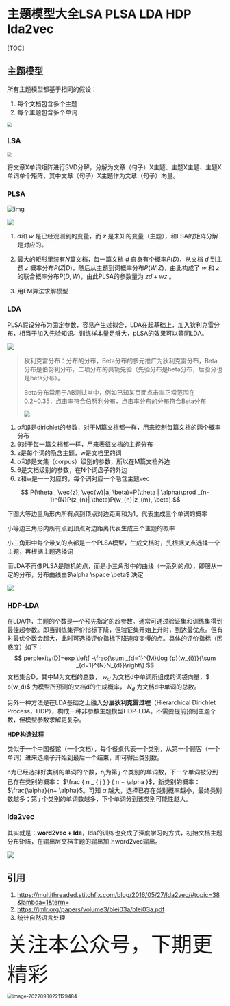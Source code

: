 # 主题模型大全LSA PLSA LDA HDP lda2vec



[TOC]



## 主题模型

所有主题模型都基于相同的假设：

1. 每个文档包含多个主题
2. 每个主题包含多个单词

<img src="https://notebook-media.oss-cn-beijing.aliyuncs.com/img/20190905111020331.png" style="zoom: 67%;" />

### LSA  

<img src="https://notebook-media.oss-cn-beijing.aliyuncs.com/img/v2-2044c66c00dcec7fa7042e6cf8e30187_r.jpg" style="zoom: 67%;" />

将文章X单词矩阵进行SVD分解，分解为文章（句子）X主题、主题X主题、主题X单词单个矩阵，其中文章（句子）X主题作为文章（句子）向量。



### PLSA   

![img](https://notebook-media.oss-cn-beijing.aliyuncs.com/img/v2-0992d153c2cf9b1ed8ccb30228a15582_b.jpg)

![](https://notebook-media.oss-cn-beijing.aliyuncs.com/img/v2-8d53e801e8dbada3c73bc9f4245df4ec_b.jpg)

1. *d*和 *w* 是已经观测到的变量，而 *z* 是未知的变量（主题），和LSA的矩阵分解是对应的。

2. 最大的矩形里装有*N*篇文档，每一篇文档 *d* 自身有个概率$P(D)$，从文档 *d* 到主题 *z* 概率分布$P(Z|D)$，随后从主题到词概率分布$P(W|Z)$，由此构成了 *w* 和 *z* 的联合概率分布$P(D,W)$，由此PLSA的参数量为 $zd+wz$ 。
3. 用EM算法求解模型



### LDA

PLSA假设分布为固定参数，容易产生过拟合，LDA在起基础上，加入狄利克雷分布，相当于加入先验知识。训练样本量足够大，pLSA的效果可以等同LDA。

![](https://notebook-media.oss-cn-beijing.aliyuncs.com/img/bd7bca88def67e50635295ba65543bec_1440w.png)

> 狄利克雷分布：分布的分布，Beta分布的多元推广为狄利克雷分布，Beta分布是伯努利分布，二项分布的共轭先验（先验分布是beta分布，后验分也是beta分布）。
>
> Beta分布常用于AB测试当中，例如已知某页面点击率正常范围在0.2~0.35，点击率符合伯努利分布，点击率分布的分布符合Beta分布
>
> <img src="https://notebook-media.oss-cn-beijing.aliyuncs.com/img/v2-b813efe6c91c87474a11f877f9f6659a_720w.png" style="zoom: 80%;" />

1. α和β是dirichlet的参数，对于M篇文档都一样，用来控制每篇文档的两个概率分布
2. θ对于每一篇文档都一样，用来表征文档的主题分布
3. z是每个词的隐含主题，w是文档里的词
4. α和β是文集（corpus）级别的参数，所以在M篇文档外边
5. θ是文档级别的参数，在N个词盘子的外边
6. z和w是一一对应的，每个词对应一个隐含主题vec

$$
P(\theta , \vec{z}, \vec{w}|a, \beta)=P(\theta | \alpha)\prod _{n-1}^{N}P(z_{n}| \theta)P(w_{n}|z_{m}, \beta)
$$

下图大等边三角形内所有点到顶点对边距离和为1，代表生成三个单词的概率

小等边三角形内所有点到顶点对边距离代表生成三个主题的概率

小三角形中每个带叉的点都是一个PLSA模型，生成文档时，先根据叉点选择一个主题，再根据主题选择词

而LDA不再像PLSA是随机的点，而是小三角形中的曲线（一系列的点），即服从一定的分布，分布曲线由$\alpha \space \beta$ 决定

![](https://notebook-media.oss-cn-beijing.aliyuncs.com/img/61eac4486ace521705156da208b285d9_1440w.webp)



### HDP-LDA

在LDA中，主题的个数是一个预先指定的超参数。通常可通过验证集和训练集得到最佳超参数。即当训练集评价指标下降，但验证集开始上升时，到达最优点。但有时最优个数会超大，此时可选择评价指标下降速度变慢的点。具体的评价指标（困惑度）如下：
$$
perplexity(D)=exp \left[ -\frac{\sum _{d=1}^{M}\log {p}(w_{i})}{\sum _{d=1}^{N}N_{d}}\right\}
$$
文档集合D，其中M为文档的总数， $w_d$ 为文档d中单词所组成的词袋向量，$ p(w_d)$ 为模型所预测的文档d的生成概率， $N_d$ 为文档d中单词的总数。

另外一种方法是在LDA基础之上融入**分层狄利克雷过程**（Hierarchical Dirichlet Process，HDP），构成一种非参数主题模型HDP-LDA。不需要提前预制主题个数，但模型参数求解更复杂。



**HDP构造过程**

类似于一个中国餐馆（一个文档），每个餐桌代表一个类别，从第一个顾客（一个单词）进来选桌子开始到最后一个结束，即可得出类别数。

n为已经选择好类别的单词的个数，$n_j$为第 *j* 个类别的单词数，下一个单词被分到已存在类别的概率： $\frac { n _ { j } } { n + \alpha }$，新类别的概率： $\frac{\alpha}{n+ \alpha}$。可知 $\alpha$ 越大，选择已存在类别概率越小，最终类别数越多；第 *j* 个类别的单词数越多，下个单词分到该类别可能性越大。



### lda2vec

其实就是：**word2vec +  lda**，lda的训练也变成了深度学习的方式，初始文档主题分布矩阵，在输出层文档主题的输出加上word2vec输出。

![](https://notebook-media.oss-cn-beijing.aliyuncs.com/img/lda2vec_network_publish_text_header.gif)



## 引用

1. https://multithreaded.stitchfix.com/blog/2016/05/27/lda2vec/#topic=38&lambda=1&term=
1. https://jmlr.org/papers/volume3/blei03a/blei03a.pdf
1. 统计自然语言处理



<font size=24>关注本公众号，下期更精彩</font>

<img src="https://notebook-media.oss-cn-beijing.aliyuncs.com/img/image-20220930221129484.png" alt="image-20220930221129484" style="zoom: 80%;" />
